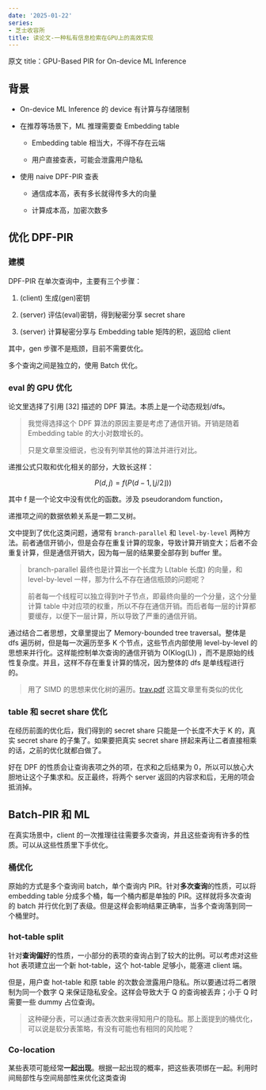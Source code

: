 ```yaml
---
date: '2025-01-22'
series:
- 芝士收容所
title: 读论文-一种私有信息检索在GPU上的高效实现
---
```


原文 title：GPU-Based PIR for On-device ML Inference
## 背景

- On-device ML Inference 的 device 有计算与存储限制
    
- 在推荐等场景下，ML 推理需要查 Embedding table
    
    - Embedding table 相当大，不得不存在云端
        
    - 用户直接查表，可能会泄露用户隐私
        
- 使用 naive DPF-PIR 查表
    
    - 通信成本高，表有多长就得传多大的向量
        
    - 计算成本高，加密次数多
        

## 优化 DPF-PIR

### 建模

DPF-PIR 在单次查询中，主要有三个步骤：

1. (client) 生成(gen)密钥
    
2. (server) 评估(eval)密钥，得到秘密分享 secret share
    
3. (server) 计算秘密分享与 Embedding table 矩阵的积，返回给 client
    

其中，gen 步骤不是瓶颈，目前不需要优化。

多个查询之间是独立的，使用 Batch 优化。

### eval 的 GPU 优化

论文里选择了引用 [32] 描述的 DPF 算法。本质上是一个动态规划/dfs。

> 我觉得选择这个 DPF 算法的原因主要是考虑了通信开销。开销是随着 Embedding table 的大小对数增长的。
> 
> 只是文章里没细说，也没有列举其他的算法并进行对比。

递推公式只取和优化相关的部分，大致长这样：

$$  
P(d,j)=f(P(d-1,\lfloor j/2\rfloor))  
$$

其中 f 是一个论文中没有优化的函数。涉及 pseudorandom function，

递推项之间的数据依赖关系是一颗二叉树。

文中提到了优化这类问题，通常有 `branch-parallel` 和 `level-by-level` 两种方法。前者通信开销小，但是会存在重复计算的现象，导致计算开销变大；后者不会重复计算，但是通信开销大，因为每一层的结果要全部存到 buffer 里。

> branch-parallel 最终也是计算出一个长度为 L(table 长度) 的向量，和 level-by-level 一样，那为什么不存在通信瓶颈的问题呢？
> 
> 前者每一个线程可以独立得到叶子节点，即最终向量的一个分量，这个分量计算 table 中对应项的权重，所以不存在通信开销。而后者每一层的计算都要缓存，以便下一层计算，所以导致了严重的通信开销。

通过结合二者思想，文章里提出了 Memory-bounded tree traversal。整体是 dfs 遍历树，但是每一次遍历至多 K 个节点，这些节点内部使用 level-by-level 的思想来并行化。这样能控制单次查询的通信开销为 O(Klog(L)) ，而不是原始的线性复杂度。并且，这样不存在重复计算的情况，因为整体的 dfs 是单线程进行的。

> 用了 SIMD 的思想来优化树的遍历。[trav.pdf](https://ics.uci.edu/~dhirschb/pubs/trav.pdf) 这篇文章里有类似的优化

### table 和 secret share 优化

在经历前面的优化后，我们得到的 secret share 只能是一个长度不大于 K 的，真实 secret share 的子集了。如果要把真实 secret share 拼起来再让二者直接相乘的话，之前的优化就都白做了。

好在 DPF 的性质会让查询表项之外的项，在求和之后结果为 0，所以可以放心大胆地让这个子集求和。反正最终，将两个 server 返回的内容求和后，无用的项会抵消掉。

## Batch-PIR 和 ML

在真实场景中，client 的一次推理往往需要多次查询，并且这些查询有许多的性质。可以从这些性质里下手优化。

### 桶优化

原始的方式是多个查询间 batch，单个查询内 PIR。针对**多次查询**的性质，可以将 embedding table 分成多个桶，每一个桶内都是单独的 PIR。这样就将多次查询的 batch 并行优化到了表级。但是这样会影响结果正确率，当多个查询落到同一个桶里时。

### hot-table split

针对**查询偏好**的性质，一小部分的表项的查询占到了较大的比例。可以考虑对这些 hot 表项建立出一个新 hot-table，这个 hot-table 足够小，能塞进 client 端。

但是，用户查 hot-table 和原 table 的次数会泄露用户隐私。所以要通过将二者限制为同一个数字 Q 来保证隐私安全。这样会导致大于 Q 的查询被丢弃；小于 Q 时需要一些 dummy 占位查询。

> 这种硬分表，可以通过查表次数来得知用户的隐私。那上面提到的桶优化，可以说是软分表策略，有没有可能也有相同的风险呢？

### Co-location

某些表项可能经常**一起出现**。根据一起出现的概率，把这些表项绑在一起。利用时间局部性与空间局部性来优化这类查询